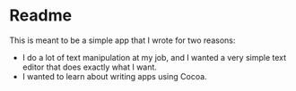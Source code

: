 #  Readme

This is meant to be a simple app that I wrote for two reasons:

- I do a lot of text manipulation at my job, and I wanted a very simple text editor that does exactly what I want.
- I wanted to learn about writing apps using Cocoa.
